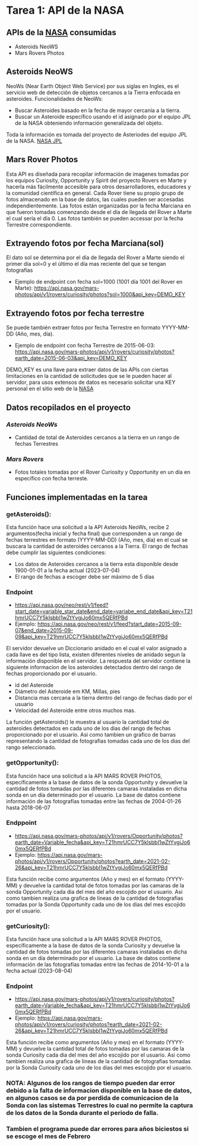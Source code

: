 # Tarea 1: API de la NASA 
##  APIs de la [NASA](https://api.nasa.gov/?ref=apispublicas.com#CAD) consumidas
- Asteroids NeoWS
- Mars Rovers Photos

## Asteroids NeoWS
NeoWs (Near Earth Object Web Service) por sus siglas en Ingles, es el servicio web de detección de objetos cercanos a la Tierra enfocada en asteroides.
Funcionalidades de NeoWs:
- Buscar Asteroides basado en la fecha de mayor cercanía a la tierra.
- Buscar un Asteroide específico usando el id asignado por el equipo JPL de la NASA obteniendo información generalizada del objeto.

Toda la información es tomada del proyecto de Asteriodes del equipo JPL de la NASA. [NASA JPL](http://neo.jpl.nasa.gov/)

## Mars Rover Photos
Esta API es diseñada para recopilar información de imagenes tomadas por los equipos Curiosity, Opportunity y Spirit del proyecto Rovers en Marte y hacerla más fácilmente accesible para otros desarrolladores, educadores y la comunidad científica en general.
Cada Rover tiene su propio grupo de fotos almacenado en la base de datos, las cuales pueden ser accesadas independientemente. Las fotos están organizadas por la fecha Marciana en que fueron tomadas comenzando desde el día de llegada del Rover a Marte el cual sería el día 0.
Las fotos también se pueden accessar por la fecha Terrestre correspondiente.

## Extrayendo fotos por fecha Marciana(sol)
El dato sol se determina por el día de llegada del Rover a Marte siendo el primer día sol=0 y el último el día mas reciente del que se tengan fotografías 
- Ejemplo de endpoint con fecha sol=1000 (1001 día 1001 del Rover en Marte): 
https://api.nasa.gov/mars-photos/api/v1/rovers/curiosity/photos?sol=1000&api_key=DEMO_KEY

## Extrayendo fotos por fecha terrestre
Se puede también extraer fotos por fecha Terrestre en formato YYYY-MM-DD (Año, mes, día).
- Ejemplo de endpoint con fecha Terrestre de 2015-06-03: 
https://api.nasa.gov/mars-photos/api/v1/rovers/curiosity/photos?earth_date=2015-06-03&api_key=DEMO_KEY

DEMO_KEY es una llave para extraer datos de las APIs con ciertas limitaciones en la cantidad de solicitudes que se le pueden hacer al servidor, para usos extensos de datos es necesario solicitar una KEY personal en el sitio web de la [NASA](https://api.nasa.gov/?ref=apispublicas.com#CAD)


## Datos recopilados en el proyecto
### *Asteroids NeoWs*
- Cantidad de total de Asteroides cercanos a la tierra en un rango de fechas Terrestres

### *Mars Rovers*
- Fotos totales tomadas por el Rover Curiosity y Opportunity en un día en específico con fecha terreste.

## Funciones implementadas en la tarea
### getAsteroids():
Esta función hace una solicitud a la API Asteroids NeoWs, recibe 2 argumentos(fecha inicial y fecha final) que corresponden a un rango de fechas terrestres en formato (YYYY-MM-DD) (Año, mes, día) en el cual se buscara la cantidad de asteroides cercanos a la Tierra.
El rango de fechas debe cumplir las siguientes condiciones:
- Los datos de Asteroides cercanos a la tierra esta disponible desde 1900-01-01 a la fecha actual (2023-07-04)
- El rango de fechas a escoger debe ser máximo de 5 días
### Endpoint
- https://api.nasa.gov/neo/rest/v1/feed?start_date=variable_star_date&end_date=variabe_end_date&api_key=T21hmrUCC7Y5kIsbbI1wZtYvgiJo60mx5QERfPBd
- Ejemplo: https://api.nasa.gov/neo/rest/v1/feed?start_date=2015-09-07&end_date=2015-09-09&api_key=T21hmrUCC7Y5kIsbbI1wZtYvgiJo60mx5QERfPBd

El servidor devuelve un Diccionario anidado en el cual el valor asignado a cada llave es del tipo lista, existen diferentes niveles de anidado segun la información disponible en el servidor.
La respuesta del servidor contiene la siguiente informacion de los asteroides detectados dentro del rango de fechas proporcionado por el usuario.
- id del Asteroide
- Diámetro del Asteroide em KM, Millas, pies
- Distancia mas cercana a la tierra dentro del rango de fechas dado por el usuario
- Velocidad del Asteroide entre otros muchos mas.

La función getAsteroids() le muestra al usuario la cantidad total de asteroides detectados en cada uno de los dias del rango de fechas proporcionado por el usuario.
Asi como tambien un grafico de barras representando la cantidad de fotografias tomadas cada uno de los dias del rango seleccionado.


### getOpportunity():
Esta función hace una solicitud a la API MARS ROVER PHOTOS, específicamente a la base de datos de la sonda Opportunity y devuelve la cantidad de fotos tomadas por las diferentes camaras instaladas en dicha sonda en un día determinado por el usuario.
La base de datos contiene información de las fotografías tomadas entre las fechas de 2004-01-26 hasta 2018-06-07
### Endppoint
- https://api.nasa.gov/mars-photos/api/v1/rovers/Opportunity/photos?earth_date=Variable_fecha&api_key=T21hmrUCC7Y5kIsbbI1wZtYvgiJo60mx5QERfPBd
- Ejemplo: https://api.nasa.gov/mars-photos/api/v1/rovers/Opportunity/photos?earth_date=2021-02-26&api_key=T21hmrUCC7Y5kIsbbI1wZtYvgiJo60mx5QERfPBd

Esta función recibe como argumentos (Año y mes) en el formato (YYYY-MM)  y devuelve la cantidad total de fotos tomadas por las camaras de la sonda Opportunity cada dia del mes del año escojido por el usuario.
Asi como tambien realiza una grafica de lineas de la cantidad de fotografias tomadas por la Sonda Opportunity cada uno de los dias del mes escojido por el usuario.

### getCuriosity():
Esta función hace una solicitud a la API MARS ROVER PHOTOS, específicamente a la base de datos de la sonda Curiosity y devuelve la cantidad de fotos tomadas por las diferentes camaras instaladas en dicha sonda en un día determinado por el usuario.
La base de datos contiene información de las fotografías tomadas entre las fechas de 2014-10-01 a la fecha actual (2023-08-04)
### Endpoint
- https://api.nasa.gov/mars-photos/api/v1/rovers/curiosity/photos?earth_date=Variable_fecha&api_key=T21hmrUCC7Y5kIsbbI1wZtYvgiJo60mx5QERfPBd
- Ejemplo: https://api.nasa.gov/mars-photos/api/v1/rovers/curiosity/photos?earth_date=2021-02-26&api_key=T21hmrUCC7Y5kIsbbI1wZtYvgiJo60mx5QERfPBd


Esta función recibe como argumentos (Año y mes) en el formato (YYYY-MM)  y devuelve la cantidad total de fotos tomadas por las camaras de la sonda Curiosity cada dia del mes del año escojido por el usuario.
Asi como tambien realiza una grafica de lineas de la cantidad de fotografias tomadas por la Sonda Curiosity cada uno de los dias del mes escojido por el usuario.


### NOTA: Algunos de los rangos de tiempo pueden dar error debido a la falta de informacion disponible en la base de datos, en algunos casos se da por perdida de comunicacion de la Sonda con las sistemas Terrestres lo cual no permite la captura de los datos de la Sonda durante el periodo de falla.

### Tambien el programa puede dar errores para años biciestos si se escoge el mes de Febrero